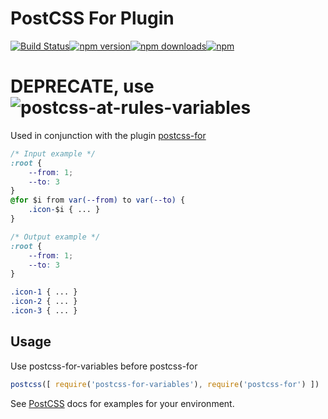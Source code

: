 # PostCSS For Plugin
[![Build Status](https://img.shields.io/travis/GitScrum/postcss-for-variables.svg?style=flat-square)](https://travis-ci.org/GitScrum/postcss-for-variables)[![npm version](https://img.shields.io/npm/v/postcss-for-variables.svg?style=flat-square)](https://www.npmjs.com/package/postcss-for-variables)[![npm downloads](https://img.shields.io/npm/dm/postcss-for-variables.svg?style=flat-square)](https://www.npmjs.com/package/postcss-for-variables)[![npm](https://img.shields.io/npm/dt/postcss-for-variables.svg?style=flat-square)](https://www.npmjs.com/package/postcss-for-variables)

# DEPRECATE, use ![postcss-at-rules-variables](https://github.com/GitScrum/postcss-at-rules-variables)

Used in conjunction with the plugin [postcss-for](https://github.com/antyakushev/postcss-for)



```css
/* Input example */
:root {
	--from: 1;
	--to: 3
}
@for $i from var(--from) to var(--to) {
	.icon-$i { ... }
}
```

```css
/* Output example */
:root {
	--from: 1;
	--to: 3
}

.icon-1 { ... }
.icon-2 { ... }
.icon-3 { ... }

```

## Usage
Use postcss-for-variables before postcss-for

```js
postcss([ require('postcss-for-variables'), require('postcss-for') ])
```

See [PostCSS](https://github.com/postcss/postcss) docs for examples for your environment.

